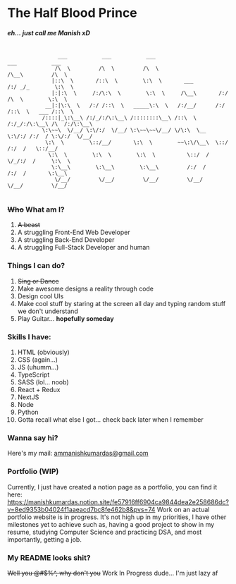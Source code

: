 # The Half Blood Prince
##### eh... just call me Manish xD

```            
          
                ___           ___           ___                       ___           ___     
               /\  \         /\  \         /\  \                     /\__\         /\  \    
              |::\  \       /::\  \        \:\  \       ___         /:/ _/_        \:\  \   
              |:|:\  \     /:/\:\  \        \:\  \     /\__\       /:/ /\  \        \:\  \  
            __|:|\:\  \   /:/ /::\  \   _____\:\  \   /:/__/      /:/ /::\  \   ___ /::\  \ 
           /::::|_\:\__\ /:/_/:/\:\__\ /::::::::\__\ /::\  \     /:/_/:/\:\__\ /\  /:/\:\__\
           \:\~~\  \/__/ \:\/:/  \/__/ \:\~~\~~\/__/ \/\:\  \__  \:\/:/ /:/  / \:\/:/  \/__/
            \:\  \        \::/__/       \:\  \        ~~\:\/\__\  \::/ /:/  /   \::/__/     
             \:\  \        \:\  \        \:\  \          \::/  /   \/_/:/  /     \:\  \     
              \:\__\        \:\__\        \:\__\         /:/  /      /:/  /       \:\__\    
               \/__/         \/__/         \/__/         \/__/       \/__/         \/__/    
          

```

<!-- 
```
                                        +----------------------------------------------------------------+
                                        |MMMMMMMMMMMMMMMMMMMMMMMMMMMMMMMMMMMMMMMMMMMMMMMMMMMMMMMMMMMMMMMM|
                                        |MMMMMMMMMMMMMMMMMMMMMMMMMMMMMMMMMMMMMMMMMMMMMMMMMMMMMMMMMMMMMMMM|
                                        |MMMMMMMMMMMMMMMMMMMMMMMMMMMMMMMMMMMMMMMMMMMMMMMMMMMMMMMMMMMMMMMM|
                                        |MMMMMMMMMMMMMMMMMMMMMMMMMMMMNOxdxodKWNMMMMMMMMMMMMMMMMMMMMMMMMMM|
                                        |MMMMMMMMMMMMMMMMMMMMMMMXxl;'..'.,''ox0N0KNWMMMMMMMMMMMMMMMMMMMMM|
                                        |MMMMMMMMMMMMMMMMMMMMMXc..'.........,',;;',::OKMMMMMMMMMMMMMMMMMM|
                                        |MMMMMMMMMMMMMMMMMMMWl......  ........''...'.xxKMMMMMMMMMMMMMMMMM|
                                        |MMMMMMMMMMMMMMMMMMMd.... ..',;;,,'..........clWMMMMMMMMMMMMMMMMM|
                                        |MMMMMMMMMMMMMMMMMMWc....,loxkkkkOkxoc'......'oWMMMMMMMMMMMMMMMMM|
                                        |MMMMMMMMMMMMMMMMMMN....:odxxxkOO0KKKXOxo:;...;NMMMMMMMMMMMMMMMMM|
                                        |MMMMMMMMMMMMMMMMMMM,..,lodxxkOO000KKNNKOko;..:WMMMMMMMMMMMMMMMMM|
                                        |MMMMMMMMMMMMMMMMMMMo..:cllodxkO0K0KXXXXK0kd'.,MMMMMMMMMMMMMMMMMM|
                                        |MMMMMMMMMMMMMMMMMMMW.:l,.....',:ddc;,,;::lk:.0MMMMMMMMMMMMMMMMMM|
                                        |MMMMMMMMMMMMMMMMMMMx;,:,,,,''',:cc;,,:ddl:xcxMMMMMMMMMMMMMMMMMMM|
                                        |MMMMMMMMMMMMMMMMMMMk;:.,,,,';,,:ol;,,.;;c:coWMMMMMMMMMMMMMMMMMMM|
                                        |MMMMMMMMMMMMMMMMMMMK;lclddxxxo'oK:d0xdxOO:oOMMMMMMMMMMMMMMMMMMMM|
                                        |MMMMMMMMMMMMMMMMMMMXlllcddxxo;c0N0ck000OddOXMMMMMMMMMMMMMMMMMMMM|
                                        |MMMMMMMMMMMMMMMMMMMMWdlccccl:odOXK0looodxkkNMMMMMMMMMMMMMMMMMMMM|
                                        |MMMMMMMMMMMMMMMMMMMMMKcccldoc;,;cldOxxxkxxWMMMMMMMMMMMMMMMMMMMMM|
                                        |MMMMMMMMMMMMMMMMMMMMMMx:c:;;;;;lodddddoodXMMMMMMMMMMMMMMMMMMMMMM|
                                        |MMMMMMMMMMMMMMMMMMMMMMWo:;;:::lodol::llc0MMMMMMMMMMMMMMMMMMMMMMM|
                                        |MMMMMMMMMMMMMMMMMMMMMMWo;,;::;,;:lol:;cdNMMMMMMMMMMMMMMMMMMMMMMM|
                                        |MMMMMMMMMMMMMMMMMMMMWo.dl;,;:cloooc,;lox:oNMMMMMMMMMMMMMMMMMMMMM|
                                        |MMMMMMMMMMMMMMMMMMXl.  O0xc:;;;;;,;:cdO0, .:kKWMMMMMMMMMMMMMMMMM|
                                        |MMMMMMMMMMMWXOdl;.    .kXXKklccccllx0KXO,     ..':ok0NMMMMMMMMMM|
                                        |MMMMMMN0dc'....  ......kKXXXKOllokKXXXK0;......  .......,cdxKMMM|
                                        |MMNl,....... ..........kXXN0c....'oXNXXK,....................kMM|
                                        |MM:......... ..........oXNKl. ....,xKNNX.....................,NM|
                                        |MN.....................:NXNN0....;XNNNNK................... . ,M|
                                        |M; .....................NNWNk....,NWWWWx.................. .. .d|
                                        |o  .....................KNWNo.....lWWWWc.................  ..  .|
                                        |.   ....................kNNN:......NWWN,......... .......  .    |
                                        +----------------------------------------------------------------+

``` -->

<!-- <a href="https://app.daily.dev/manish"><img src="https://api.daily.dev/devcards/v2/ZfFUfRxmzNBsjFDMYqjKb.png?type=wide&r=kzs" width="652" alt="Manish Kumar Das's Dev Card"/></a> -->

### <del>Who</del> What am I?
1. <del>A beast</del>   
1. A struggling Front-End Web Developer
1. A struggling Back-End Developer
2. A struggling Full-Stack Developer and human

### Things I can do?
1. <del>Sing or Dance</del>
1. Make awesome designs a reality through code
1. Design cool UIs
2. Make cool stuff by staring at the screen all day and typing random stuff we don't understand
3. Play Guitar... **hopefully someday**


### Skills I have:
1. HTML (obviously)
2. CSS (again...)
3. JS (uhumm...)
4. TypeScript
5. SASS (lol... noob)
6. React + Redux
7. NextJS
8. Node
9. Python
10. Gotta recall what else I got... check back later when I remember

### Wanna say hi?
Here's my mail: ammanishkumardas@gmail.com

### Portfolio (WIP)
Currently, I just have created a notion page as a portfolio, you can find it here: https://manishkumardas.notion.site/fe57916ff6904ca9844dea2e258686dc?v=8ed9353b04024f1aaeacd7bc8fe462b8&pvs=74
Work on an actual portfolio website is in progress. It's not high up in my priorities, I have other milestones yet to achieve such as, having a good project to show in my resume, studying Computer Science and practicing DSA, and most importantly, getting a job.

### My README looks shit?
<del>Well you @#$%^, why don't you</del> Work In Progress dude... I'm just lazy af





